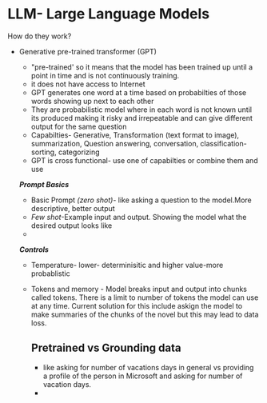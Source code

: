 # LLM- Large Language Models

How do they work?
- Generative pre-trained transformer (GPT)
  - "pre-trained' so it means that the model has been trained up until a point in time and is not continuously training.
  - it does not have access to Internet
  - GPT generates one word at a time based on probabilties of those words showing up next to each other
  - They are probabilistic model where in each word is not known until its produced making it risky and irrepeatable and can give different output for the same question
  - Capabilties- Generative, Transformation (text format to image), summarization, Question answering, conversation, classification-sorting, categorizing
  - GPT is cross functional- use one of capabilties or combine them and use

  ***Prompt Basics***
  - Basic Prompt *(zero shot)*- like asking a question to the model.More descriptive, better output
  - *Few shot*-Example input and output. Showing the model what the desired output looks like
  - 
  ***Controls***
  - Temperature- lower- determinisitic and higher value-more probablistic
  - Tokens and memory - Model breaks input and output into chunks called tokens. There is a limit to number of tokens the model can use at any time. Current solution for this include askign the model to make summaries of the chunks of the novel but this may lead to data loss.

    ## Pretrained vs Grounding data
    - like asking for number of vacations days in general vs providing a profile of the person in Microsoft and asking for number of vacation days.
    -  

